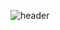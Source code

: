![header](https://capsule-render.vercel.app/api?type=waving&color=auto&height=300&section=header&text=Seongyeon%20kim&fontSize=70)

<!--   <a href="https://velog.io/@tjddus0302/series" target="_blank"><img src="https://img.shields.io/badge/Velog-20c997?style=flat-square&logo=Vimeo&logoColor=white"/></a> 
  <a href="mailto:tjddus0302@gmail.com" target="_blank"><img src="https://img.shields.io/badge/Gmail-EA4335?style=flat-square&logo=Gmail&logoColor=white"/></a>

 -->

<!-- <h3 align="center">💡 My Most Used Languages 💡</h3>
<p align="center">
  <a href="https://github.com/yeonkkk">
    <img align="center" src="https://github-readme-stats.vercel.app/api/top-langs/?username=yeonkkk&layout=compact&show_icons=$true&show_owner=$true&hide_title=$true&theme=$nord" />
  </a>
 -->
